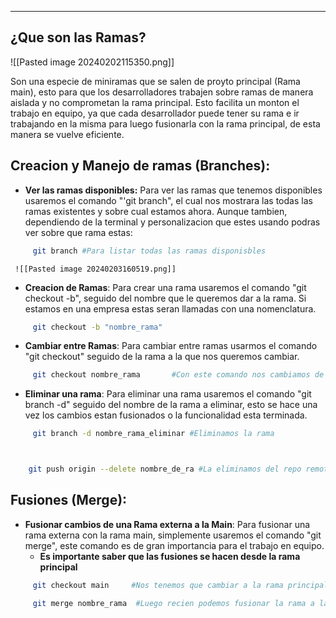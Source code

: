
---
## ¿Que son las Ramas?

![[Pasted image 20240202115350.png]]

Son una especie de miniramas que se salen de proyto principal (Rama main), esto para que los desarrolladores trabajen sobre ramas de manera aislada y no comprometan la rama principal. Esto facilita un monton el trabajo en equipo, ya que cada desarrollador puede tener su rama e ir trabajando en la misma para luego fusionarla con la rama principal, de esta manera se vuelve eficiente. 

## Creacion y Manejo de ramas (Branches):

- **Ver las ramas disponibles:**
	 Para ver las ramas que tenemos disponibles usaremos el comando "'git branch", el cual nos mostrara las todas las ramas existentes y sobre cual estamos ahora. Aunque tambien, dependiendo de la terminal y personalizacion que estes usando podras ver sobre que rama estas: 
```bash
	 git branch #Para listar todas las ramas disponisbles
```
	
	 
	 ![[Pasted image 20240203160519.png]]
	
- **Creacion de Ramas**:
	 Para crear una rama usaremos el comando "git checkout -b", seguido del nombre que le queremos dar a la rama. Si estamos en una empresa estas seran llamadas con una nomenclatura.
```bash 
     git checkout -b "nombre_rama"
```

- **Cambiar entre Ramas**:
	 Para cambiar entre ramas usarmos el comando "git checkout" seguido de la rama a la que nos queremos cambiar.
```bash
	 git checkout nombre_rama       #Con este comando nos cambiamos de rama
```

- **Eliminar una rama**: 
	 Para eliminar una rama usaremos el comando "git branch -d" seguido del nombre de la rama a eliminar, esto se hace una vez los cambios estan fusionados o la funcionalidad esta terminada.  
```bash
	 git branch -d nombre_rama_eliminar #Eliminamos la rama



	git push origin --delete nombre_de_ra #La eliminamos del repo remoto
```

## Fusiones (Merge):

- **Fusionar cambios de una Rama externa a la Main**:
	 Para fusionar una rama externa con la rama main, simplemente usaremos el comando "git merge", este comando es de gran importancia para el trabajo en equipo.  
	 - **Es importante saber que las fusiones se hacen desde la rama principal**
```bash
	 git checkout main     #Nos tenemos que cambiar a la rama principal

	 git merge nombre_rama  #Luego recien podemos fusionar la rama a la main
```
